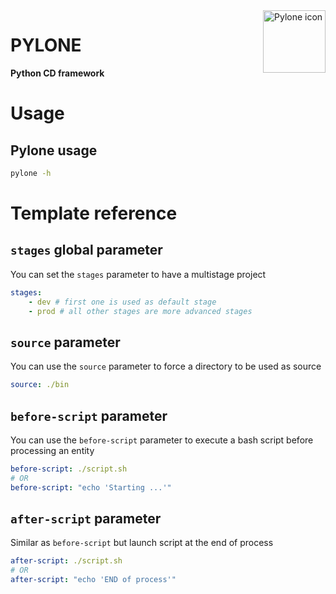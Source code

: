 <img src="https://emojipedia-us.s3.dualstack.us-west-1.amazonaws.com/thumbs/120/google/223/tokyo-tower_1f5fc.png" width="100" height="100" align="right" alt="Pylone icon">

# PYLONE

**Python CD framework**

# Usage

## Pylone usage

```bash
pylone -h
```

# Template reference

## `stages` global parameter

You can set the `stages` parameter to have a multistage project
```yaml
stages:
    - dev # first one is used as default stage
    - prod # all other stages are more advanced stages
```

## `source` parameter

You can use the `source` parameter to force a directory to be used as source
```yaml
source: ./bin
```

## `before-script` parameter

You can use the `before-script` parameter to execute a bash script before processing an entity
```yaml
before-script: ./script.sh
# OR
before-script: "echo 'Starting ...'"
```

## `after-script` parameter

Similar as `before-script` but launch script at the end of process
```yaml
after-script: ./script.sh
# OR
after-script: "echo 'END of process'"
```
